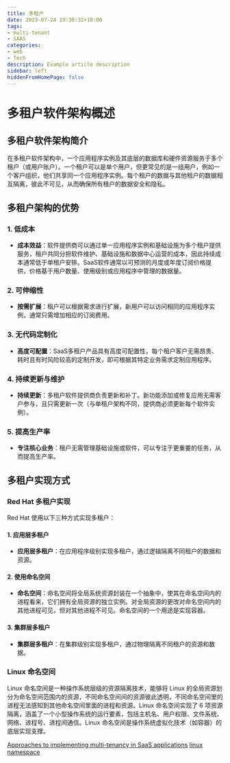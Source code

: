 ```yaml
---
title: 多租户
date: 2023-07-24 19:30:32+10:00
tags:
- multi-tenant
- SAAS
categories:
- web
- Tech
description: Example article description
sidebar: left
hiddenFromHomePage: false
---
```





# 多租户软件架构概述

## 多租户软件架构简介

在多租户软件架构中，一个应用程序实例及其底层的数据库和硬件资源服务于多个租户（或用户账户）。一个租户可以是单个用户，但更常见的是一组用户，例如一个客户组织，他们共享同一个应用程序实例。每个租户的数据与其他租户的数据相互隔离，彼此不可见，从而确保所有租户的数据安全和隐私。

## 多租户架构的优势

### 1. 低成本
- **成本效益**：软件提供商可以通过单一应用程序实例和基础设施为多个租户提供服务，租户共同分担软件维护、基础设施和数据中心运营的成本，因此持续成本通常低于单租户安排。SaaS软件通常以可预测的月度或年度订阅价格提供，价格基于用户数量、使用级别或应用程序中管理的数据量。

### 2. 可伸缩性
- **按需扩展**：租户可以根据需求进行扩展，新用户可以访问相同的应用程序实例，通常只需增加相应的订阅费用。

### 3. 无代码定制化
- **高度可配置**：SaaS多租户产品具有高度可配置性，每个租户客户无需昂贵、耗时且有时风险较高的定制开发，即可根据其特定业务需求定制应用程序。

### 4. 持续更新与维护
- **持续更新**：多租户软件提供商负责更新和补丁。新功能添加或修复应用无需客户参与，且只需更新一次（与单租户架构不同，提供商必须更新每个软件实例）。

### 5. 提高生产率
- **专注核心业务**：租户无需管理基础设施或软件，可以专注于更重要的任务，从而提高生产率。

## 多租户实现方式

### Red Hat 多租户实现

Red Hat 使用以下三种方式实现多租户：

#### 1. 应用层多租户
- **应用层多租户**：在应用程序级别实现多租户，通过逻辑隔离不同租户的数据和资源。

#### 2. 使用命名空间
- **命名空间**：命名空间将全局系统资源封装在一个抽象中，使其在命名空间内的进程看来，它们拥有全局资源的独立实例。对全局资源的更改对命名空间内的其他进程可见，但对其他进程不可见。命名空间的一个用途是实现容器。

#### 3. 集群层多租户
- **集群层多租户**：在集群级别实现多租户，通过物理隔离不同租户的资源和数据。

### Linux 命名空间

Linux 命名空间是一种操作系统层级的资源隔离技术，能够将 Linux 的全局资源划分为命名空间范围内的资源，不同命名空间间的资源彼此透明，不同命名空间里的进程无法感知到其他命名空间里面的进程和资源。Linux 命名空间实现了 6 项资源隔离，涵盖了一个小型操作系统的运行要素，包括主机名、用户权限、文件系统、网络、进程号、进程间通信。Linux 命名空间是操作系统虚拟化技术（如容器）的底层实现支撑。


[Approaches to implementing multi-tenancy in SaaS applications](https://developers.redhat.com/articles/2022/05/09/approaches-implementing-multi-tenancy-saas-applications#using_application_logic_to_provide_multi_tenancy)
[linux namespace](https://man7.org/linux/man-pages/man7/namespaces.7.html)